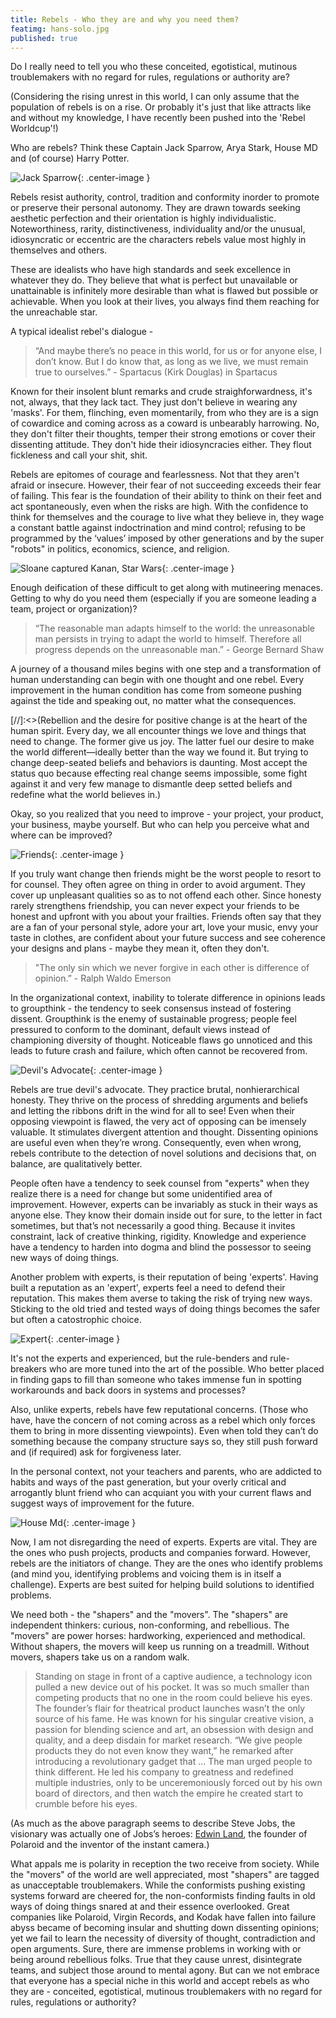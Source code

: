 ```yaml
---
title: Rebels - Who they are and why you need them?
featimg: hans-solo.jpg
published: true
---
```


Do I really need to tell you who these conceited, egotistical, mutinous troublemakers with no regard for rules, regulations or authority are?

(Considering the rising unrest in this world, I can only assume that the population of rebels is on a rise. Or probably it's just that like attracts like and without my knowledge, I have recently been pushed into the 'Rebel Worldcup'!)

Who are rebels? Think these Captain Jack Sparrow, Arya Stark, House MD and (of course) Harry Potter.

![Jack Sparrow](http://samyakchoudhary.com/img/jack-sparrow_trustDishonesty.jpg){: .center-image }

Rebels resist authority, control, tradition and conformity inorder to promote or preserve their personal autonomy. They are drawn towards seeking aesthetic perfection and their orientation is highly individualistic. Noteworthiness, rarity, distinctiveness, individuality and/or the unusual, idiosyncratic or eccentric are the characters rebels value most highly in themselves and others.

These are idealists who have high standards and seek excellence in whatever they do. They believe that what is perfect but unavailable or unattainable is infinitely more desirable than what is flawed but possible or achievable. When you look at their lives, you always find them reaching for the unreachable star.

A typical idealist rebel's dialogue -

> “And maybe there’s no peace in this world, for us or for anyone else, I don’t know. But I do know that, as long as we live, we must remain true to ourselves.”  - Spartacus (Kirk Douglas) in Spartacus

Known for their insolent blunt remarks and crude straighforwardness, it's not, always, that they lack tact. They just don't believe in wearing any 'masks'. For them, flinching, even momentarily, from who they are is a sign of cowardice and coming across as a coward is unbearably harrowing. No, they don't filter their thoughts, temper their strong emotions or cover their dissenting attitude. They don't hide their idiosyncracies either. They flout fickleness and call your shit, shit.

Rebels are epitomes of courage and fearlessness. Not that they aren't afraid or insecure.  However, their fear of not succeeding exceeds their fear of failing. This fear is the foundation of their ability to think on their feet and act spontaneously, even when the risks are high. With the confidence to think for themselves and the courage to live what they believe in, they wage a constant battle against indoctrination and mind control; refusing to be programmed by the ‘values’ imposed by other generations and by the super "robots" in politics, economics, science, and religion.

![Sloane captured Kanan, Star Wars](http://samyakchoudhary.com/img/Sloane_captured_Kanan.png){: .center-image }

Enough deification of these difficult to get along with mutineering menaces. Getting to why do you need them (especially if you are someone leading a team, project or organization)?

>“The reasonable man adapts himself to the world: the unreasonable man persists in trying to adapt the world to himself. Therefore all progress depends on the unreasonable man.” - George Bernard Shaw

A journey of a thousand miles begins with one step and a transformation of human understanding can begin with one thought and one rebel. Every improvement in the human condition has come from someone pushing against the tide and speaking out, no matter what the consequences.

[//]:<>(Rebellion and the desire for positive change is at the heart of the human spirit. Every day, we all encounter things we love and things that need to change. The former give us joy. The latter fuel our desire to make the world different—ideally better than the way we found it. But trying to change deep-seated beliefs and behaviors is daunting. Most accept the status quo because effecting real change seems impossible, some fight against it and very few manage to dismantle deep setted beliefs and redefine what the world believes in.)

Okay, so you realized that you need to improve - your project, your product, your business, maybe yourself. But who can help you perceive what and where can be improved?

![Friends](http://samyakchoudhary.com/img/friends.jpg){: .center-image }

If you truly want change then friends might be the worst people to resort to for counsel. They often agree on thing in order to avoid argument. They cover up unpleasant qualities so as to not offend each other. Since honesty rarely strengthens friendship, you can never expect your friends to be honest and upfront with you about your frailties. Friends often say that they are a fan of your personal style, adore your art, love your music, envy your taste in clothes, are confident about your future success and see coherence your designs and plans - maybe they mean it, often they don't.

>"The only sin which we never forgive in each other is difference of opinion.” - Ralph Waldo Emerson

In the organizational context, inability to tolerate difference in opinions leads to groupthink - the tendency to seek consensus instead of fostering dissent. Groupthink is the enemy of sustainable progress; people feel pressured to conform to the dominant, default views instead of championing diversity of thought. Noticeable flaws go unnoticed and this leads to future crash and failure, which often cannot be recovered from.

![Devil's Advocate](http://samyakchoudhary.com/img/devils-advocate.jpeg){: .center-image }

Rebels are true devil's advocate. They practice brutal, nonhierarchical honesty. They thrive on the process of shredding arguments and beliefs and letting the ribbons drift in the wind for all to see! Even when their opposing viewpoint is flawed, the very act of opposing can be imensely valuable. It stimulates divergent attention and thought. Dissenting opinions are useful even when they’re wrong. Consequently, even when wrong, rebels contribute to the detection of novel solutions and decisions that, on balance, are qualitatively better. 

People often have a tendency to seek counsel from "experts" when they realize there is a need for change but some unidentified area of improvement. However, experts can be invariably as stuck in their ways as anyone else. They know their domain inside out for sure, to the letter in fact sometimes, but that’s not necessarily a good thing. Because it invites constraint, lack of creative thinking, rigidity. Knowledge and experience have a tendency to harden into dogma and blind the possessor to seeing new ways of doing things.

Another problem with experts, is their reputation of being 'experts'. Having built a reputation as an 'expert', experts feel a need to defend their reputation. This makes them averse to taking the risk of trying new ways. Sticking to the old tried and tested ways of doing things becomes the safer but often a catostrophic choice.

![Expert](http://samyakchoudhary.com/img/crowned-expert.jpg){: .center-image }

It's not the experts and experienced, but the rule-benders and rule-breakers who are more tuned into the art of the possible. Who better placed in finding gaps to fill than someone who takes immense fun in spotting workarounds and back doors in systems and processes?

Also, unlike experts, rebels have few reputational concerns. (Those who have, have the concern of not coming across as a rebel which only forces them to bring in more dissenting viewpoints). Even when told they can’t do something because the company structure says so, they still push forward and (if required) ask for forgiveness later.

In the personal context, not your teachers and parents, who are addicted to habits and ways of the past generation, but your overly critical and arrogantly blunt friend who can acquiant you with your current flaws and suggest ways of improvement for the future.

![House Md](http://samyakchoudhary.com/img/house-md-use-brain.jpg){: .center-image }

Now, I am not disregarding the need of experts. Experts are vital. They are the ones who push projects, products and companies forward. However, rebels are the initiators of change. They are the ones who identify problems (and mind you, identifying problems and voicing them is in itself a challenge). Experts are best suited for helping build solutions to identified problems.

We need both - the "shapers" and the "movers". The "shapers" are independent thinkers: curious, non-conforming, and rebellious. The "movers" are power horses: hardworking, experienced and methodical. Without shapers, the movers will keep us running on a treadmill. Without movers, shapers take us on a random walk.

> Standing on stage in front of a captive audience, a technology icon pulled a new device out of his pocket. It was so much smaller than competing products that no one in the room could believe his eyes. The founder’s flair for theatrical product launches wasn’t the only source of his fame. He was known for his singular creative vision, a passion for blending science and art, an obsession with design and quality, and a deep disdain for market research. “We give people products they do not even know they want,” he remarked after introducing a revolutionary gadget that ... The man urged people to think different. He led his company to greatness and redefined multiple industries, only to be unceremoniously forced out by his own board of directors, and then watch the empire he created start to crumble before his eyes.

(As much as the above paragraph seems to describe Steve Jobs, the visionary was actually one of Jobs’s heroes: [Edwin Land](https://en.wikipedia.org/wiki/Edwin_H._Land), the founder of Polaroid and the inventor of the instant camera.)

What appals me is polarity in reception the two receive from society. While the "movers" of the world are well appreciated, most "shapers" are tagged as unacceptable troublemakers. While the conformists pushing existing systems forward are cheered for, the non-conformists finding faults in old ways of doing things snared at and their essence overlooked. Great companies like Polaroid, Virgin Records, and Kodak have fallen into failure abyss became of becoming insular and shutting down dissenting opinions; yet we fail to learn the necessity of diversity of thought, contradiction and open arguments. Sure, there are immense problems in working with or being around rebellious folks. True that they cause unrest, disintegrate teams, and subject those around to mental agony. But can we not embrace that everyone has a special niche in this world and accept rebels as who they are - conceited, egotistical, mutinous troublemakers with no regard for rules, regulations or authority?
